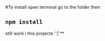 #To install open terminal go to the folder then
## `npm install`


still work i this projecte  '_'|  *_*



